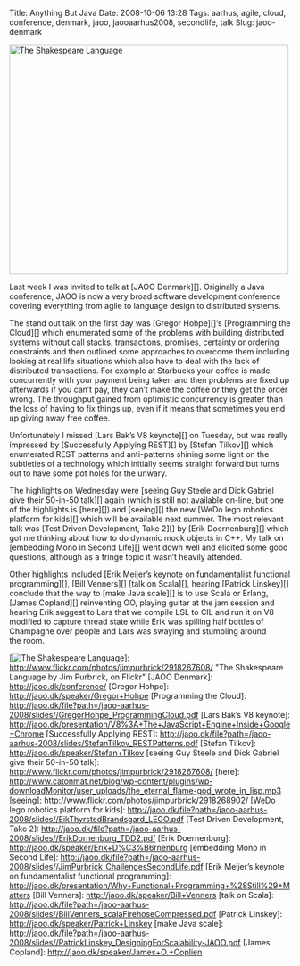 Title: Anything But Java
Date: 2008-10-06 13:28
Tags: aarhus, agile, cloud, conference, denmark, jaoo, jaooaarhus2008, secondlife, talk
Slug: jaoo-denmark

<a href="http://www.flickr.com/photos/jimpurbrick/2918267608/" title="The Shakespeare Language by Jim Purbrick, on Flickr"><img src="http://farm4.static.flickr.com/3270/2918267608_8777eb7547.jpg" width="500" height="412" alt="The Shakespeare Language" /></a>

Last week I was invited to talk at [<span class="caps">JAOO</span>
Denmark][]. Originally a Java conference, <span class="caps">JAOO</span>
is now a very broad software development conference covering everything
from agile to language design to distributed systems.

The stand out talk on the first day was [Gregor Hohpe][]‘s [Programming
the Cloud][] which enumerated some of the problems with building
distributed systems without call stacks, transactions, promises,
certainty or ordering constraints and then outlined some approaches to
overcome them including looking at real life situations which also have
to deal with the lack of distributed transactions. For example at
Starbucks your coffee is made concurrently with your payment being taken
and then problems are fixed up afterwards if you can’t pay, they can’t
make the coffee or they get the order wrong. The throughput gained from
optimistic concurrency is greater than the loss of having to fix things
up, even if it means that sometimes you end up giving away free coffee.

</p>

Unfortunately I missed [Lars Bak’s V8 keynote][] on Tuesday, but was
really impressed by [Successfully Applying
<span class="caps">REST</span>][] by [Stefan Tilkov][] which enumerated
<span class="caps">REST</span> patterns and anti-patterns shining some
light on the subtleties of a technology which initially seems straight
forward but turns out to have some pot holes for the unwary.

</p>

The highlights on Wednesday were [seeing Guy Steele and Dick Gabriel
give their 50-in-50 talk][] again (which is still not available on-line,
but one of the highlights is [here][]) and [seeing][] the new [WeDo lego
robotics platform for kids][] which will be available next summer. The
most relevant talk was [Test Driven Development, Take 2][] by [Erik
Doernenburg][] which got me thinking about how to do dynamic mock
objects in C++. My talk on [embedding Mono in Second Life][] went down
well and elicited some good questions, although as a fringe topic it
wasn’t heavily attended.

</p>

Other highlights included [Erik Meijer’s keynote on fundamentalist
functional programming][], [Bill Venners][] [talk on Scala][], hearing
[Patrick Linskey][] conclude that the way to [make Java scale][] is to
use Scala or Erlang, [James Copland][] reinventing
<span class="caps">OO</span>, playing guitar at the jam session and
hearing Erik suggest to Lars that we compile
<span class="caps">LSL</span> to <span class="caps">CIL</span> and run
it on V8 modified to capture thread state while Erik was spilling half
bottles of Champagne over people and Lars was swaying and stumbling
around the room.

</p>

  [The Shakespeare Language]: http://farm4.static.flickr.com/3270/2918267608_8777eb7547.jpg
  [![The Shakespeare Language][]]: http://www.flickr.com/photos/jimpurbrick/2918267608/
    "The Shakespeare Language by Jim Purbrick, on Flickr"
  [<span class="caps">JAOO</span> Denmark]: http://jaoo.dk/conference/
  [Gregor Hohpe]: http://jaoo.dk/speaker/Gregor+Hohpe
  [Programming the Cloud]: http://jaoo.dk/file?path=/jaoo-aarhus-2008/slides//GregorHohpe_ProgrammingCloud.pdf
  [Lars Bak’s V8 keynote]: http://jaoo.dk/presentation/V8%3A+The+JavaScript+Engine+Inside+Google+Chrome
  [Successfully Applying <span class="caps">REST</span>]: http://jaoo.dk/file?path=/jaoo-aarhus-2008/slides/StefanTilkov_RESTPatterns.pdf
  [Stefan Tilkov]: http://jaoo.dk/speaker/Stefan+Tilkov
  [seeing Guy Steele and Dick Gabriel give their 50-in-50 talk]: http://www.flickr.com/photos/jimpurbrick/2918267608/
  [here]: http://www.catonmat.net/blog/wp-content/plugins/wp-downloadMonitor/user_uploads/the_eternal_flame-god_wrote_in_lisp.mp3
  [seeing]: http://www.flickr.com/photos/jimpurbrick/2918268902/
  [WeDo lego robotics platform for kids]: http://jaoo.dk/file?path=/jaoo-aarhus-2008/slides//EikThyrstedBrandsgard_LEGO.pdf
  [Test Driven Development, Take 2]: http://jaoo.dk/file?path=/jaoo-aarhus-2008/slides//ErikDornenburg_TDD2.pdf
  [Erik Doernenburg]: http://jaoo.dk/speaker/Erik+D%C3%B6rnenburg
  [embedding Mono in Second Life]: http://jaoo.dk/file?path=/jaoo-aarhus-2008/slides//JimPurbrick_ChallengesSecondLife.pdf
  [Erik Meijer’s keynote on fundamentalist functional programming]: http://jaoo.dk/presentation/Why+Functional+Programming+%28Still%29+Matters
  [Bill Venners]: http://jaoo.dk/speaker/Bill+Venners
  [talk on Scala]: http://jaoo.dk/file?path=/jaoo-aarhus-2008/slides//BillVenners_scalaFirehoseCompressed.pdf
  [Patrick Linskey]: http://jaoo.dk/speaker/Patrick+Linskey
  [make Java scale]: http://jaoo.dk/file?path=/jaoo-aarhus-2008/slides//PatrickLinskey_DesigningForScalability-JAOO.pdf
  [James Copland]: http://jaoo.dk/speaker/James+O.+Coplien
